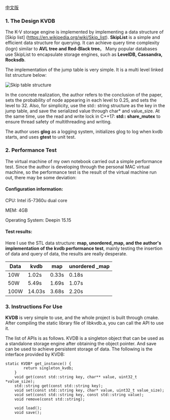 [中文版](README_cn.md)

### 1. The Design KVDB

The K-V storage engine is implemented by implementing a data structure of [Skip list] (https://en.wikipedia.org/wiki/Skip_list). **SkipList** is a simple and efficient data structure for querying. It can achieve query time complexity (logn) similar to **AVL tree and Red-Black tree**。 Many popular databases use SkipList to encapsulate storage engines, such as **LevelDB, Cassandra, Rocksdb**.


The implementation of the jump table is very simple. It is a multi level linked list structure below:

![Skip table structure](https://upload-images.jianshu.io/upload_images/8552201-35bd4ca1104c15c1.png?ImageMogr2/auto-orient/strip%7CimageView2/2/w/1240)


In the concrete realization, the author refers to the conclusion of the paper, sets the probability of node appearing in each level to 0.25, and sets the level to 32. Also, for simplicity, use the std:: string structure as the key in the jump table, and save the serialized value through char* and value_size. At the same time, use the read and write lock in C++17: **std:: share_mutex** to ensure thread safety of multithreading and writing.


The author uses **glog** as a logging system, initializes glog to log when kvdb starts, and uses **gtest** to unit test.

### 2. Performance Test

The virtual machine of my own notebook carried out a simple performance test. Since the author is developing through the personal MAC virtual machine, so the performance test is the result of the virtual machine run out, there may be some deviation:

#### Configuration information:

CPU: Intel i5-7360u dual core

MEM: 4GB

Operating System: Deepin 15.15

#### Test results:

Here I use the STL data structure: **map, unordered_map, and the author's implementation of the kvdb performance test**, mainly testing the insertion of data and query of data, the results are really desperate.

|  Data   | kvdb | map | unordered _map |
|  ------  | ------ | ------ | ------ |
|  10W   | 1.02s | 0.33s | 0.18s |
|  50W | 5.49s | 1.69s | 1.07s |
|  100W | 14.03s | 3.68s | 2.20s |


### 3. Instructions For Use

**KVDB** is very simple to use, and the whole project is built through cmake. After compiling the static library file of libkvdb.a, you can call the API to use it.

The list of APIs is as follows. KVDB is a singleton object that can be used as a standalone storage engine after obtaining the object pointer. And save can be used to achieve persistent storage of data. The following is the interface provided by KVDB:
```
static KVDB* get_instance() {
        return singleton_kvdb;
    }
    void get(const std::string key, char** value, uint32_t *value_size);
    std::string get(const std::string key);
    void set(const std::string key, char* value, uint32_t value_size);
    void set(const std::string key, const std::string value);
    void remove(const std::string);

    void load();
    void save();
```



